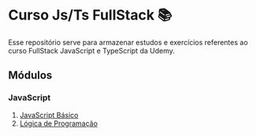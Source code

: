 # Curso Js/Ts FullStack 📚
Esse repositório serve para armazenar estudos e exercícios referentes ao curso FullStack JavaScript e TypeScript da Udemy. 
## Módulos 
### JavaScript
1. [JavaScript Básico](https://github.com/LauraBarauna/UdemyJsTypeScriptFullStack/tree/main/curso-js-ts/js-basico)
2. [Lógica de Programação](https://github.com/LauraBarauna/UdemyJsTypeScriptFullStack/tree/main/curso-js-ts/logica-de-programacao)
